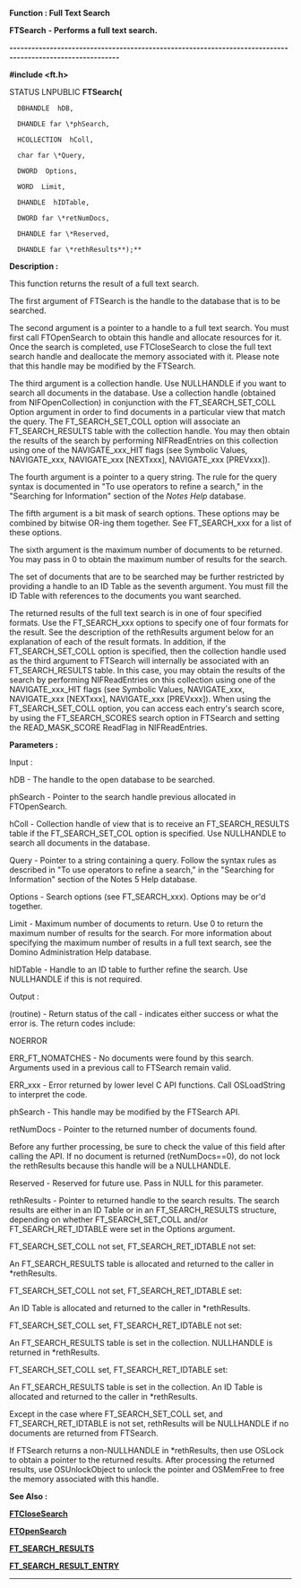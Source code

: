 




<!--
 /\* Font Definitions \*/
 @font-face
 {font-family:"Tms Rmn";
 panose-1:2 2 6 3 4 5 5 2 3 4;}
@font-face
 {font-family:Helv;
 panose-1:2 11 6 4 2 2 2 3 2 4;}
@font-face
 {font-family:"Cambria Math";
 panose-1:2 4 5 3 5 4 6 3 2 4;}
 /\* Style Definitions \*/
 p.MsoNormal, li.MsoNormal, div.MsoNormal
 {margin-top:0cm;
 margin-right:0cm;
 margin-bottom:8.0pt;
 margin-left:0cm;
 line-height:107%;
 font-size:11.0pt;
 font-family:"Calibri",sans-serif;}
.MsoChpDefault
 {font-size:11.0pt;}
.MsoPapDefault
 {margin-bottom:8.0pt;
 line-height:107%;}
 /\* Page Definitions \*/
 @page WordSection1
 {size:612.0pt 792.0pt;
 margin:72.0pt 72.0pt 72.0pt 72.0pt;}
div.WordSection1
 {page:WordSection1;}
-->




 


**Function : Full Text Search**



**FTSearch** **- Performs
a full text search.**


**----------------------------------------------------------------------------------------------------------**



**#include <ft.h>**



STATUS
LNPUBLIC **FTSearch(**  

      DBHANDLE  hDB,  

      DHANDLE far \*phSearch,  

      HCOLLECTION  hColl,  

      char far \*Query,  

      DWORD  Options,  

      WORD  Limit,  

      DHANDLE  hIDTable,  

      DWORD far \*retNumDocs,  

      DHANDLE far \*Reserved,  

      DHANDLE far \*rethResults**);**



**Description :**



This
function returns the result of a full text search.   

  

The first argument of FTSearch is the handle to the database that is to be
searched.  

  

The second argument is a pointer to a handle to a full text search.  You must
first call FTOpenSearch to obtain this handle and allocate resources for it. 
Once the search is completed, use FTCloseSearch to close the full text search
handle and deallocate the memory associated with it.  Please note that this
handle may be modified by the FTSearch.  

  

The third argument is a collection handle.  Use NULLHANDLE if you want to
search all documents in the database.  Use a collection handle (obtained from
NIFOpenCollection) in conjunction with the FT\_SEARCH\_SET\_COLL Option argument
in order to find documents in a particular view that match the query.  The
FT\_SEARCH\_SET\_COLL option will associate an FT\_SEARCH\_RESULTS table with the
collection handle.  You may then obtain the results of the search by performing
NIFReadEntries on this collection using one of the NAVIGATE\_xxx\_HIT flags (see
Symbolic Values, NAVIGATE\_xxx, NAVIGATE\_xxx [NEXTxxx], NAVIGATE\_xxx [PREVxxx]).  

    

The fourth argument is a pointer to a query string.  The rule for the query
syntax is documented in "To use operators to refine a search," in the
"Searching for Information" section of the *Notes  Help*
database.  

  

The fifth argument is a bit mask of search options.  These options may be
combined by bitwise OR-ing them together.  See FT\_SEARCH\_xxx for a list of
these options.  

  

The sixth argument is the maximum number of documents to be returned.  You may
pass in 0 to obtain the maximum number of results for the search.  

  

The set of documents that are to be searched may be further restricted by
providing a handle to an ID Table as the seventh argument.  You must fill the
ID Table with references to the documents you want searched.  

  

The returned results of the full text search is in one of four specified formats. 
Use the FT\_SEARCH\_xxx options to specify one of four formats for the result. 
See the description of the rethResults argument below for an explanation of
each of the result formats.  In addition, if the FT\_SEARCH\_SET\_COLL option is
specified, then the collection handle used as the third argument to FTSearch
will internally be associated with an FT\_SEARCH\_RESULTS table.  In this case,
you may obtain the results of the search by performing NIFReadEntries on this
collection using one of the NAVIGATE\_xxx\_HIT flags (see Symbolic Values,
NAVIGATE\_xxx, NAVIGATE\_xxx [NEXTxxx], NAVIGATE\_xxx [PREVxxx]).  When using the
FT\_SEARCH\_SET\_COLL option, you can access each entry's search score, by using
the FT\_SEARCH\_SCORES search option in FTSearch and setting the READ\_MASK\_SCORE
ReadFlag in NIFReadEntries.


 


**Parameters :**



Input :  

hDB  -  The handle to the open database to be searched.  

  

phSearch  -  Pointer to the search handle previous allocated in FTOpenSearch.  

  

hColl  -  Collection handle of view that is to receive an FT\_SEARCH\_RESULTS
table if the FT\_SEARCH\_SET\_COL option is specified.  Use NULLHANDLE to search
all documents in the database.  

  

Query  -  Pointer to a string containing a query.  Follow the syntax rules as
described in "To use operators to refine a search," in the
"Searching for Information" section of the Notes 5 Help database.  

  

Options  -  Search options (see FT\_SEARCH\_xxx).  Options may be or'd together.  

  

Limit  -  Maximum number of documents to return.  Use 0 to return the maximum
number of results for the search. For more information about specifying the
maximum number of results in a full text search, see the Domino Administration
Help database.  

  

hIDTable  -  Handle to an ID table to further refine the search.  Use
NULLHANDLE if this is not required.  

  




Output :  

(routine)  -  Return status of the call - indicates either success or what the
error is. The return codes include:  

  

NOERROR  

  

ERR\_FT\_NOMATCHES - No documents were found by this search.  Arguments used in a
previous call to FTSearch remain valid.   

  

ERR\_xxx - Error returned by lower level C API functions. Call OSLoadString to
interpret the code.  

  

  

phSearch  -  This handle may be modified by the FTSearch API.  

  

retNumDocs  -  Pointer to the returned number of documents found.   

  

Before any further processing, be sure to check the value of this field after
calling the API.  If no document is returned (retNumDocs==0), do not lock the
rethResults because this handle will be a NULLHANDLE.  

  

Reserved  -  Reserved for future use.  Pass in NULL for this parameter.  

  

rethResults  -  Pointer to returned handle to the search results.  The search
results are either in an ID Table or in an FT\_SEARCH\_RESULTS structure,
depending on whether FT\_SEARCH\_SET\_COLL and/or FT\_SEARCH\_RET\_IDTABLE were set
in the Options argument.  

  

FT\_SEARCH\_SET\_COLL not set,  FT\_SEARCH\_RET\_IDTABLE not set:  

An FT\_SEARCH\_RESULTS table  is allocated and returned to the caller in \*rethResults.  

  

FT\_SEARCH\_SET\_COLL not set,  FT\_SEARCH\_RET\_IDTABLE set:  

An ID Table is allocated and returned to the caller in \*rethResults.  

  

FT\_SEARCH\_SET\_COLL set,          FT\_SEARCH\_RET\_IDTABLE not set:  

An FT\_SEARCH\_RESULTS table is set in the collection.  NULLHANDLE is returned in
\*rethResults.  

  

FT\_SEARCH\_SET\_COLL set,          FT\_SEARCH\_RET\_IDTABLE set:  

An FT\_SEARCH\_RESULTS table is set in the collection.  An ID Table is allocated
and returned to the caller in \*rethResults.  

  

Except in the case where FT\_SEARCH\_SET\_COLL set, and FT\_SEARCH\_RET\_IDTABLE is
not set, rethResults will be NULLHANDLE if no documents are returned from
FTSearch.   

   

If FTSearch returns a non-NULLHANDLE in \*rethResults, then use OSLock to obtain
a pointer to the returned results.  After processing the returned results, use
OSUnlockObject to unlock the pointer and OSMemFree to free the memory
associated with this handle.  

  




 **See Also :**


**[FTCloseSearch](FTCloseSearch.md)**


**[FTOpenSearch](FTOpenSearch.md)**


**[FT\_SEARCH\_RESULTS](FT_SEARCH_RESULTS.md)**


**[FT\_SEARCH\_RESULT\_ENTRY](notes:///852584E300582C9D/61FD4E9848264AD28525620B006BA8BD/59F65E1E7DFF89A98525635F0080BA2A)**



----------------------------------------------------------------------------------------------------------


 





